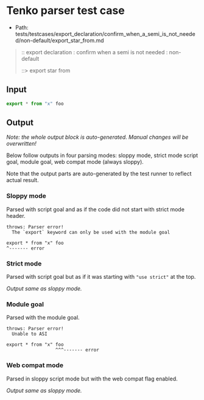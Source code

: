 # Tenko parser test case

- Path: tests/testcases/export_declaration/confirm_when_a_semi_is_not_needed/non-default/export_star_from.md

> :: export declaration : confirm when a semi is not needed : non-default
>
> ::> export star from

## Input

`````js
export * from "x" foo
`````

## Output

_Note: the whole output block is auto-generated. Manual changes will be overwritten!_

Below follow outputs in four parsing modes: sloppy mode, strict mode script goal, module goal, web compat mode (always sloppy).

Note that the output parts are auto-generated by the test runner to reflect actual result.

### Sloppy mode

Parsed with script goal and as if the code did not start with strict mode header.

`````
throws: Parser error!
  The `export` keyword can only be used with the module goal

export * from "x" foo
^------- error
`````

### Strict mode

Parsed with script goal but as if it was starting with `"use strict"` at the top.

_Output same as sloppy mode._

### Module goal

Parsed with the module goal.

`````
throws: Parser error!
  Unable to ASI

export * from "x" foo
                  ^^^------- error
`````


### Web compat mode

Parsed in sloppy script mode but with the web compat flag enabled.

_Output same as sloppy mode._

